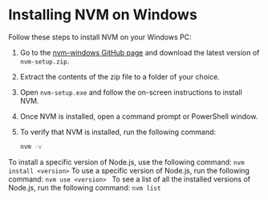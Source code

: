# Installing NVM on Windows

Follow these steps to install NVM on your Windows PC:

1. Go to the [nvm-windows GitHub page](https://github.com/coreybutler/nvm-windows/releases) and download the latest version of `nvm-setup.zip`.

2. Extract the contents of the zip file to a folder of your choice.

3. Open `nvm-setup.exe` and follow the on-screen instructions to install NVM.

4. Once NVM is installed, open a command prompt or PowerShell window.

5. To verify that NVM is installed, run the following command:
   ```bash
   nvm -v


To install a specific version of Node.js, use the following command: `nvm install <version>`
To use a specific version of Node.js, run the following command: `nvm use <version> `
To see a list of all the installed versions of Node.js, run the following command: `nvm list`
